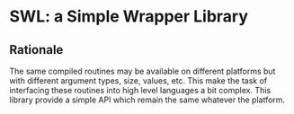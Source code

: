 # SWL: a Simple Wrapper Library

## Rationale

The same compiled routines may be available on different platforms but with
different argument types, size, values, etc.  This make the task of interfacing
these routines into high level languages a bit complex.  This library provide a
simple API which remain the same whatever the platform.
